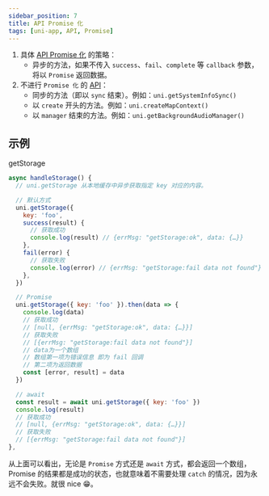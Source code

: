 ```yaml
---
sidebar_position: 7
title: API Promise 化
tags: [uni-app, API, Promise]
---
```


1. 具体 [API Promise 化](https://uniapp.dcloud.io/api/README?id=api-promise-化) 的策略：
   - 异步的方法，如果不传入 `success`、`fail`、`complete` 等 `callback` 参数，将以 `Promise` 返回数据。
2. 不进行 `Promise 化` 的 [API](https://uniapp.dcloud.io/api/README?id=api-列表)：
   - 同步的方法（即以 `sync` 结束）。例如：`uni.getSystemInfoSync()`
   - 以 `create` 开头的方法。例如：`uni.createMapContext()`
   - 以 `manager` 结束的方法。例如：`uni.getBackgroundAudioManager()`

## 示例

getStorage

```js
async handleStorage() {
  // uni.getStorage 从本地缓存中异步获取指定 key 对应的内容。

  // 默认方式
  uni.getStorage({
    key: 'foo',
    success(result) {
      // 获取成功
      console.log(result) // {errMsg: "getStorage:ok", data: {…}}
    },
    fail(error) {
      // 获取失败
      console.log(error) // {errMsg: "getStorage:fail data not found"}
    },
  })

  // Promise
  uni.getStorage({ key: 'foo' }).then(data => {
    console.log(data)
    // 获取成功
    // [null, {errMsg: "getStorage:ok", data: {…}}]
    // 获取失败
    // [{errMsg: "getStorage:fail data not found"}]
    // data为一个数组
    // 数组第一项为错误信息 即为 fail 回调
    // 第二项为返回数据
    const [error, result] = data
  })

  // await
  const result = await uni.getStorage({ key: 'foo' })
  console.log(result)
  // 获取成功
  // [null, {errMsg: "getStorage:ok", data: {…}}]
  // 获取失败
  // [{errMsg: "getStorage:fail data not found"}]
},
```

从上面可以看出，无论是 `Promise` 方式还是 `await` 方式，都会返回一个数组，Promise 的结果都是成功的状态，也就意味着不需要处理 `catch` 的情况，因为永远不会失败。就很 nice 😁。
